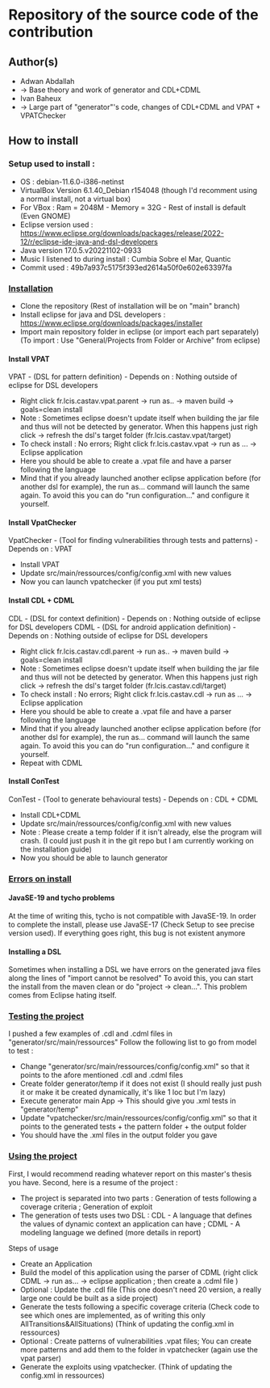 # Repository of the source code of the contribution

## Author(s)

- Adwan Abdallah 
- -> Base theory and work of generator and CDL+CDML
- Ivan Baheux 
- -> Large part of "generator"'s code, changes of CDL+CDML and VPAT + VPATChecker


## How to install 

### Setup used to install :

- OS : debian-11.6.0-i386-netinst 
- VirtualBox Version 6.1.40\_Debian r154048 (though I'd recomment using a normal install, not a virtual box)
- For VBox : Ram = 2048M - Memory = 32G - Rest of install is default (Even GNOME)
- Eclipse version used : https://www.eclipse.org/downloads/packages/release/2022-12/r/eclipse-ide-java-and-dsl-developers
- Java version 17.0.5.v20221102-0933
- Music I listened to during install : Cumbia Sobre el Mar, Quantic
- Commit used : 49b7a937c5175f393ed2614a50f0e602e63397fa

### <ins>Installation</ins>

- Clone the repository (Rest of installation will be on "main" branch)
- Install eclipse for java and DSL developers : https://www.eclipse.org/downloads/packages/installer
- Import main repository folder in eclipse (or import each part separately) (To import : Use "General/Projects from Folder or Archive" from eclipse)


#### Install VPAT
VPAT - (DSL for pattern definition) - Depends on : Nothing outside of eclipse for DSL developers
- Right click fr.lcis.castav.vpat.parent -> run as.. -> maven build -> goals=clean install
- Note : Sometimes eclipse doesn't update itself when building the jar file and thus will not be detected by generator. When this happens just righ click -> refresh the dsl's target folder (fr.lcis.castav.vpat/target)
- To check install : No errors; Right click fr.lcis.castav.vpat -> run as ... -> Eclipse application
- Here you should be able to create a .vpat file and have a parser following the language
- Mind that if you already launched another eclipse application before (for another dsl for example), the run as... command will launch the same again. To avoid this you can do "run configuration..." and configure it yourself.

#### Install VpatChecker
VpatChecker - (Tool for finding vulnerabilities through tests and patterns) - Depends on : VPAT
- Install VPAT 
- Update src/main/ressources/config/config.xml with new values
- Now you can launch vpatchecker (if you put xml tests)

#### Install CDL + CDML
CDL - (DSL for context definition) - Depends on : Nothing outside of eclipse for DSL developers
CDML - (DSL for android application definition) - Depends on : Nothing outside of eclipse for DSL developers
- Right click fr.lcis.castav.cdl.parent -> run as.. -> maven build -> goals=clean install
- Note : Sometimes eclipse doesn't update itself when building the jar file and thus will not be detected by generator. When this happens just righ click -> refresh the dsl's target folder (fr.lcis.castav.cdl/target)
- To check install : No errors; Right click fr.lcis.castav.cdl -> run as ... -> Eclipse application
- Here you should be able to create a .vpat file and have a parser following the language
- Mind that if you already launched another eclipse application before (for another dsl for example), the run as... command will launch the same again. To avoid this you can do "run configuration..." and configure it yourself.
- Repeat with CDML

#### Install ConTest
ConTest - (Tool to generate behavioural tests) - Depends on : CDL + CDML
- Install CDL+CDML
- Update src/main/ressources/config/config.xml with new values
- Note : Please create a temp folder if it isn't already, else the program will crash. (I could just push it in the git repo but I am currently working on the installation guide)
- Now you should be able to launch generator

### <ins>Errors on install </ins>

#### JavaSE-19 and tycho problems
At the time of writing this, tycho is not compatible with JavaSE-19.
In order to complete the install, please use JavaSE-17 (Check Setup to see precise version used).
If everything goes right, this bug is not existent anymore

#### Installing a DSL
Sometimes when installing a DSL we have errors on the generated java files along the lines of "import cannot be resolved"
To avoid this, you can start the install from the maven clean or do "project -> clean...".
This problem comes from Eclipse hating itself.


### <ins>Testing the project</ins>

I pushed a few examples of .cdl and .cdml files in "generator/src/main/ressources"
Follow the following list to go from model to test :
- Change "generator/src/main/ressources/config/config.xml" so that it points to the afore mentioned .cdl and .cdml files
- Create folder generator/temp if it does not exist (I should really just push it or make it be created dynamically, it's like 1 loc but I'm lazy)
- Execute generator main App -> This should give you .xml tests in "generator/temp"
- Update "vpatchecker/src/main/ressources/config/config.xml" so that it points to the generated tests + the pattern folder + the output folder
- You should have the .xml files in the output folder you gave

### <ins>Using the project</ins>

First, I would recommend reading whatever report on this master's thesis you have.
Second, here is a resume of the project :
- The project is separated into two parts : Generation of tests following a coverage criteria ; Generation of exploit
- The generation of tests uses two DSL : CDL - A language that defines the values of dynamic context an application can have ; CDML - A modeling language we defined (more details in report)

Steps of usage 
- Create an Application
- Build the model of this application using the parser of CDML (right click CDML -> run as... -> eclipse application ; then create a .cdml file )
- Optional : Update the .cdl file (This one doesn't need 20 version, a really large one could be built as a side project)
- Generate the tests following a specific coverage criteria (Check code to see which ones are implemented, as of writing this only AllTransitions&AllSituations) (Think of updating the config.xml in ressources)
- Optional : Create patterns of vulnerabilities .vpat files; You can create more patterns and add them to the folder in vpatchecker (again use the vpat parser)
- Generate the exploits using vpatchecker. (Think of updating the config.xml in ressources)


